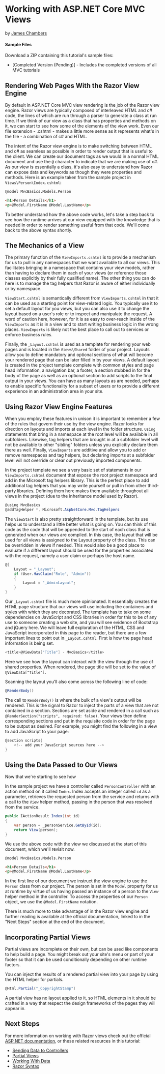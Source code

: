 # Working with ASP.NET Core MVC Views
by [James Chambers](http://deviq.com/me/james-chambers)

#### Sample Files

Download a ZIP containing this tutorial's sample files:
- [Completed Version (Pending)] - Includes the completed versions of all MVC tutorials

## Rendering Web Pages With the Razor View Engine

By default in ASP.NET Core MVC view rendering is the job of the Razor view engine.  Razor views are typically composed of interleaved HTML and c# code, the lines of which are run through a parser to generate a class at run time.  If we think of our view as a class that has properties and methods on it, we can start to see how some of the elements of the view work. Even our file extension - .cshtml - makes a little more sense as it represents what's in the file - a combination of c# and HTML.

The intent of the Razor view engine is to make switching between HTML and c# as seamless as possible in order to render output that is useful to the client. We can create our document tags as we would in a normal HTML document and use the `@` character to indicate that we are making use of c#. As our view is essentially a class, it's also easy to understand how Razor can expose data and keywords as though they were properties and methods. Here is an example taken from the sample project in `Views\Person\Index.cshtml`:

```html
@model MvcBasics.Models.Person

<h1>Person Details</h1>
<p>@Model.FirstName @Model.LastName</p>
```

To better understand how the above code works, let's take a step back to see how the runtime arrives at our view equipped with the knowledge that is needed in order to render something useful from that code. We'll come back to the above syntax shortly.

## The Mechanics of a View

The primary function of the `ViewImports.cshtml` is to provide a mechanism for us to pull in any namespaces that we want available to all our views. This facilitates bringing in a namespace that contains your view models, rather than having to declare them in each of your views (or reference those classes explicitly by their fully qualified name). The other thing you can do here is to manage the tag helpers that  Razor is aware of either individually or by namespace. 

`ViewStart.cshtml` is semantically different from `ViewImports.cshtml` in that it can be used as a starting point for view-related logic. You typically use it to set a default layout for you views, but you can also use it to change the layout based on a user's role or to inspect and manipulate the request. A word of caution here, however, for it is as easy to over-reach inside of the `ViewImports` as it is in a view and to start writing business logic in the wrong places.  `ViewImports` is likely not the best place to call out to services or enforce business rules.

Finally, the `_Layout.cshtml` is used as a template for rendering your web pages and is located in the `Views\Shared` folder of your project.  Layouts allow you to define mandatory and optional sections of what will become your rendered page that can be later filled in by your views. A default layout is created in the project template complete with common styles and page head information, a navigation bar, a footer, a section stubbed in for the body of the page as well as an optional section to add scripts to the final output in your views.  You can have as many layouts as are needed, perhaps to enable specific functionality for a subset of users or to provide a different experience in an administration area in your site. 

## Using Razor View Engine Features

When you employ these features in unison it is important to remember a few of the rules that govern their use by the view engine. Razor looks for direction on layouts and imports at each level in the folder structure. `Using` statements that bring in a namespace at the root level will be available in all subfolders. Likewise, tag helpers that are brought in at a subfolder level will not be available to other "sibling" folders unless you explicitly declare them there as well. Finally, `ViewImports` are additive and allow you to add or remove namespaces and tag helpers, but declaring imports at a subfolder level will not override or clear out previously imported components.

In the project template we see a very basic set of statements in our `ViewImports.cshtml` document that expose the root project namespace and add in the Microsoft tag helpers library. This is the perfect place to add additional tag helpers that you may write yourself or pull in from other third-party libraries. Defining them here makes them available throughout all views in the project (due to the inheritance model used by Razor).

``` csharp
@using MvcBasics
@addTagHelper *, Microsoft.AspNetCore.Mvc.TagHelpers
```

The `ViewStart` is also pretty straightforward in the template, but its use helps us to understand a little better what is going on. You can think of this code as the code that will be appended to the start of each class that is generated when our views are compiled. In this case, the layout that will be used for all views is assigned to the Layout property of the class. This can be overridden in views if needed. This would also be a good place to evaluate if a different layout should be used for the properties associated with the request, namely a user claim or perhaps the host name.

``` csharp
@{
    Layout = "_Layout";
    if (User.HasClaim("Role", "Admin"))
    {
        Layout = "_AdminLayout";
    }
}
```

Our `_Layout.cshtml` file is much more opinionated. It essentially creates the HTML page structure that our views will use including the containers and styles with which they are decorated. The template has to take on some dependencies on JavaScript and CSS libraries in order for this to be of any use to someone creating a web site, and you will see evidence of Bootstrap and jQuery here. We will leave full exploration of the HTML, CSS and JavaScript incorporated in this page to the reader, but there are a few important lines to point out in `_Layout.cshtml`. First is how the page head information is being set. 

``` csharp
<title>@ViewData["Title"] - MvcBasics</title>
```

Here we see how the layout can interact with the view through the use of shared properties. When rendered, the page title will be set to the value of `@ViewData["Title"]`.

Scanning the layout you'll also come across the following line of code:
``` csharp
@RenderBody()
```

The call to `RenderBody()` is where the bulk of a view's output will be rendered. This is the signal to Razor to inject the parts of a view that are not contained in a section.  Sections are set aside and rendered in a call such as `@RenderSection("scripts", required: false)`. Your views then define corresponding sections and put in the requisite code in order for the page to be output as desired. For example, you might find the following in a view to add JavaScript to your page:

``` csharp
@section scripts{
    <!-- add your JavaScript sources here -->
}
```

## Using the Data Passed to Our Views

Now that we're starting to see how 

In the sample project we have a controller called `PersonController` with an action method on it called `Index`. Index accepts an integer called `id` as a parameter, retrieves the requested person from the service and returns with a call to the `View` helper method, passing in the person that was resolved from the service. 

``` csharp
public IActionResult Index(int id)
{
    var person = _personService.GetById(id);
    return View(person);
}
```

We use the above code with the view we discussed at the start of this document, which we'll revisit now.

```html
@model MvcBasics.Models.Person

<h1>Person Details</h1>
<p>@Model.FirstName @Model.LastName</p>
```

In the first line of our document we instruct the view engine to use the `Person` class from our project. The person is set in the `Model` property for us at runtime by virtue of us having passed an instance of a person to the `View` helper method in the controller.  To access the properties of our `Person` object, we use the `@Model.FirstName` notation.

There is much more to take advantage of in the Razor view engine and further reading is available at the official documentation, linked to in the "Next Steps" section at the end of the document.

## Incorporating Partial Views

Partial views are incomplete on their own, but can be used like components to help build a page. You might break out your site's menu or part of your footer so that it can be used conditionally depending on other runtime factors. 

You can inject the results of a rendered partial view into your page by using the HTML helper for partials.

``` csharp
@Html.Partial("_CopyrightStamp")
```

A partial view has no layout applied to it, so HTML elements in it should be crafted in a way that respect the design frameworks of the pages they will appear in.  

## Next Steps

For more information on working with Razor views check out the official [ASP.NET documentation](https://docs.asp.net/en/latest/mvc/views/index.html), or these related resources in this tutorial:
 - [Sending Data to Controllers](sending-data.md)
 - [Partial Views](https://docs.microsoft.com/en-us/aspnet/core/mvc/views/partial)
 - [Working With Data](data.md) 
 - [Razor Syntax](https://docs.microsoft.com/en-us/aspnet/core/mvc/views/razor)